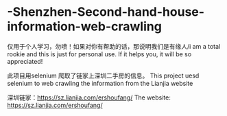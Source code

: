 # -Shenzhen-Second-hand-house-information-web-crawling
仅用于个人学习，勿喷！如果对你有帮助的话，那说明我们是有缘人/i am a total rookie and this is just for personal use. If it helps you, it will be so appreciated!

此项目用selenium 爬取了链家上深圳二手房的信息。
This project uesd selenium to web crawling the information from the Lianjia website

深圳链家：https://sz.lianjia.com/ershoufang/
The website: https://sz.lianjia.com/ershoufang/
